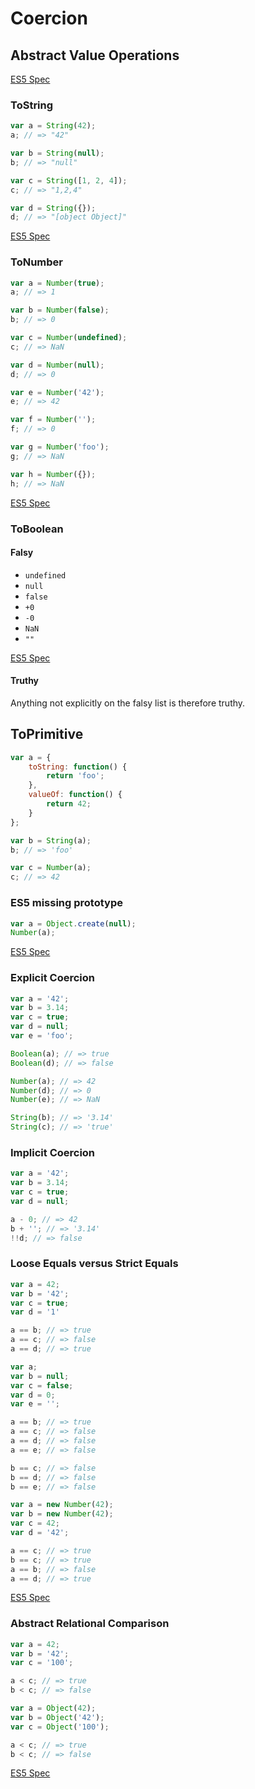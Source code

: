 # Coercion

## Abstract Value Operations

[ES5 Spec](https://es5.github.io/#x9.1)

### ToString

```js
var a = String(42);
a; // => "42"

var b = String(null);
b; // => "null"

var c = String([1, 2, 4]);
c; // => "1,2,4"

var d = String({});
d; // => "[object Object]"
```

[ES5 Spec](https://es5.github.io/#x9.8)


### ToNumber

```js
var a = Number(true);
a; // => 1

var b = Number(false);
b; // => 0

var c = Number(undefined);
c; // => NaN

var d = Number(null);
d; // => 0

var e = Number('42');
e; // => 42

var f = Number('');
f; // => 0

var g = Number('foo');
g; // => NaN

var h = Number({});
h; // => NaN
```

[ES5 Spec](https://es5.github.io/#x9.3)


### ToBoolean

#### Falsy

- `undefined`
- `null`
- `false`
- `+0`
- `-0`
- `NaN`
- `""`

[ES5 Spec](https://es5.github.io/#x9.2)


#### Truthy

Anything not explicitly on the falsy list is therefore truthy.


## ToPrimitive

```js
var a = {
	toString: function() {
		return 'foo';
	},
	valueOf: function() {
		return 42;
	}
};

var b = String(a);
b; // => 'foo'

var c = Number(a);
c; // => 42
```

### ES5 missing prototype

```js
var a = Object.create(null);
Number(a);
```

[ES5 Spec](https://es5.github.io/#x9.1)


### Explicit Coercion

```js
var a = '42';
var b = 3.14;
var c = true;
var d = null;
var e = 'foo';

Boolean(a); // => true
Boolean(d); // => false

Number(a); // => 42
Number(d); // => 0
Number(e); // => NaN

String(b); // => '3.14'
String(c); // => 'true'
```

### Implicit Coercion

```js
var a = '42';
var b = 3.14;
var c = true;
var d = null;

a - 0; // => 42
b + ''; // => '3.14'
!!d; // => false
```

### Loose Equals versus Strict Equals

```js
var a = 42;
var b = '42';
var c = true;
var d = '1'

a == b; // => true
a == c; // => false
a == d; // => true
```

```js
var a;
var b = null;
var c = false;
var d = 0;
var e = '';

a == b; // => true
a == c; // => false
a == d; // => false
a == e; // => false

b == c; // => false
b == d; // => false
b == e; // => false
```

```js
var a = new Number(42);
var b = new Number(42);
var c = 42;
var d = '42';

a == c; // => true
b == c; // => true
a == b; // => false
a == d; // => true
```

[ES5 Spec](https://es5.github.io/#x11.9.3)

### Abstract Relational Comparison

```js
var a = 42;
var b = '42';
var c = '100';

a < c; // => true
b < c; // => false
```

```js
var a = Object(42);
var b = Object('42');
var c = Object('100');

a < c; // => true
b < c; // => false
```

[ES5 Spec](https://es5.github.io/#x11.8.5)
